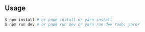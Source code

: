 ## Usage

```bash
$ npm install # or pnpm install or yarn install
$ npm run dev # or pnpm run dev or yarn run dev Todo: yarn?
```
